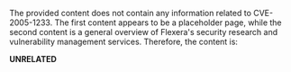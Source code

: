 The provided content does not contain any information related to CVE-2005-1233. The first content appears to be a placeholder page, while the second content is a general overview of Flexera's security research and vulnerability management services. Therefore, the content is:

**UNRELATED**
